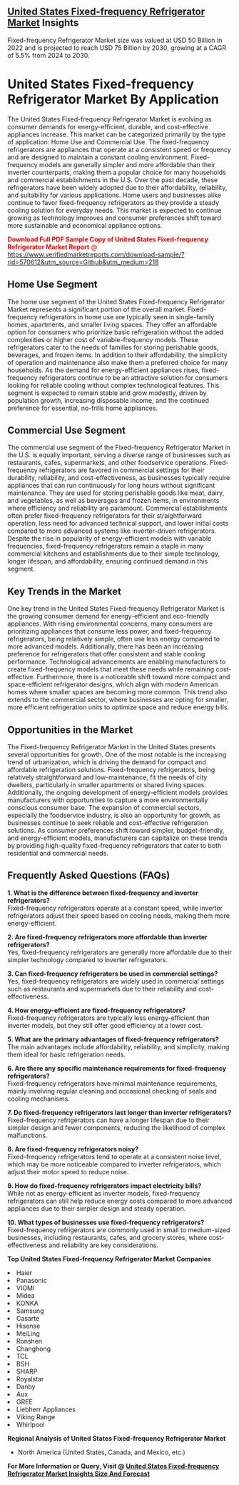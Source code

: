 <h2><a href="https://www.verifiedmarketreports.com/download-sample/?rid=570612&amp;utm_source=Github&amp;utm_medium=218" target="_blank">United States Fixed-frequency Refrigerator Market</a> Insights</h2><p>Fixed-frequency Refrigerator Market size was valued at USD 50 Billion in 2022 and is projected to reach USD 75 Billion by 2030, growing at a CAGR of 5.5% from 2024 to 2030.</p><p> <h1>United States Fixed-frequency Refrigerator Market By Application</h1> <p>The United States Fixed-frequency Refrigerator Market is evolving as consumer demands for energy-efficient, durable, and cost-effective appliances increase. This market can be categorized primarily by the type of application: Home Use and Commercial Use. The fixed-frequency refrigerators are appliances that operate at a consistent speed or frequency and are designed to maintain a constant cooling environment. Fixed-frequency models are generally simpler and more affordable than their inverter counterparts, making them a popular choice for many households and commercial establishments in the U.S. Over the past decade, these refrigerators have been widely adopted due to their affordability, reliability, and suitability for various applications. Home users and businesses alike continue to favor fixed-frequency refrigerators as they provide a steady cooling solution for everyday needs. This market is expected to continue growing as technology improves and consumer preferences shift toward more sustainable and economical appliance options. <p><span class=""><span style="color: #ff0000;"><strong>Download Full PDF Sample Copy of United States Fixed-frequency Refrigerator Market Report</strong> @ </span><a href="https://www.verifiedmarketreports.com/download-sample/?rid=570612&amp;utm_source=Github&amp;utm_medium=218" target="_blank">https://www.verifiedmarketreports.com/download-sample/?rid=570612&amp;utm_source=Github&amp;utm_medium=218</a></span></p></p> <h2>Home Use Segment</h2> <p>The home use segment of the United States Fixed-frequency Refrigerator Market represents a significant portion of the overall market. Fixed-frequency refrigerators in home use are typically seen in single-family homes, apartments, and smaller living spaces. They offer an affordable option for consumers who prioritize basic refrigeration without the added complexities or higher cost of variable-frequency models. These refrigerators cater to the needs of families for storing perishable goods, beverages, and frozen items. In addition to their affordability, the simplicity of operation and maintenance also make them a preferred choice for many households. As the demand for energy-efficient appliances rises, fixed-frequency refrigerators continue to be an attractive solution for consumers looking for reliable cooling without complex technological features. This segment is expected to remain stable and grow modestly, driven by population growth, increasing disposable income, and the continued preference for essential, no-frills home appliances. <h2>Commercial Use Segment</h2> <p>The commercial use segment of the Fixed-frequency Refrigerator Market in the U.S. is equally important, serving a diverse range of businesses such as restaurants, cafes, supermarkets, and other foodservice operations. Fixed-frequency refrigerators are favored in commercial settings for their durability, reliability, and cost-effectiveness, as businesses typically require appliances that can run continuously for long hours without significant maintenance. They are used for storing perishable goods like meat, dairy, and vegetables, as well as beverages and frozen items, in environments where efficiency and reliability are paramount. Commercial establishments often prefer fixed-frequency refrigerators for their straightforward operation, less need for advanced technical support, and lower initial costs compared to more advanced systems like inverter-driven refrigerators. Despite the rise in popularity of energy-efficient models with variable frequencies, fixed-frequency refrigerators remain a staple in many commercial kitchens and establishments due to their simple technology, longer lifespan, and affordability, ensuring continued demand in this segment. <h2>Key Trends in the Market</h2> <p>One key trend in the United States Fixed-frequency Refrigerator Market is the growing consumer demand for energy-efficient and eco-friendly appliances. With rising environmental concerns, many consumers are prioritizing appliances that consume less power, and fixed-frequency refrigerators, being relatively simple, often use less energy compared to more advanced models. Additionally, there has been an increasing preference for refrigerators that offer consistent and stable cooling performance. Technological advancements are enabling manufacturers to create fixed-frequency models that meet these needs while remaining cost-effective. Furthermore, there is a noticeable shift toward more compact and space-efficient refrigerator designs, which align with modern American homes where smaller spaces are becoming more common. This trend also extends to the commercial sector, where businesses are opting for smaller, more efficient refrigeration units to optimize space and reduce energy bills. <h2>Opportunities in the Market</h2> <p>The Fixed-frequency Refrigerator Market in the United States presents several opportunities for growth. One of the most notable is the increasing trend of urbanization, which is driving the demand for compact and affordable refrigeration solutions. Fixed-frequency refrigerators, being relatively straightforward and low-maintenance, fit the needs of city dwellers, particularly in smaller apartments or shared living spaces. Additionally, the ongoing development of energy-efficient models provides manufacturers with opportunities to capture a more environmentally conscious consumer base. The expansion of commercial sectors, especially the foodservice industry, is also an opportunity for growth, as businesses continue to seek reliable and cost-effective refrigeration solutions. As consumer preferences shift toward simpler, budget-friendly, and energy-efficient models, manufacturers can capitalize on these trends by providing high-quality fixed-frequency refrigerators that cater to both residential and commercial needs. <h2>Frequently Asked Questions (FAQs)</h2> <p><b>1. What is the difference between fixed-frequency and inverter refrigerators?</b><br>Fixed-frequency refrigerators operate at a constant speed, while inverter refrigerators adjust their speed based on cooling needs, making them more energy-efficient.</p> <p><b>2. Are fixed-frequency refrigerators more affordable than inverter refrigerators?</b><br>Yes, fixed-frequency refrigerators are generally more affordable due to their simpler technology compared to inverter refrigerators.</p> <p><b>3. Can fixed-frequency refrigerators be used in commercial settings?</b><br>Yes, fixed-frequency refrigerators are widely used in commercial settings such as restaurants and supermarkets due to their reliability and cost-effectiveness.</p> <p><b>4. How energy-efficient are fixed-frequency refrigerators?</b><br>Fixed-frequency refrigerators are typically less energy-efficient than inverter models, but they still offer good efficiency at a lower cost.</p> <p><b>5. What are the primary advantages of fixed-frequency refrigerators?</b><br>The main advantages include affordability, reliability, and simplicity, making them ideal for basic refrigeration needs.</p> <p><b>6. Are there any specific maintenance requirements for fixed-frequency refrigerators?</b><br>Fixed-frequency refrigerators have minimal maintenance requirements, mainly involving regular cleaning and occasional checking of seals and cooling mechanisms.</p> <p><b>7. Do fixed-frequency refrigerators last longer than inverter refrigerators?</b><br>Fixed-frequency refrigerators can have a longer lifespan due to their simpler design and fewer components, reducing the likelihood of complex malfunctions.</p> <p><b>8. Are fixed-frequency refrigerators noisy?</b><br>Fixed-frequency refrigerators tend to operate at a consistent noise level, which may be more noticeable compared to inverter refrigerators, which adjust their motor speed to reduce noise.</p> <p><b>9. How do fixed-frequency refrigerators impact electricity bills?</b><br>While not as energy-efficient as inverter models, fixed-frequency refrigerators can still help reduce energy costs compared to more advanced appliances due to their simpler design and steady operation.</p> <p><b>10. What types of businesses use fixed-frequency refrigerators?</b><br>Fixed-frequency refrigerators are commonly used in small to medium-sized businesses, including restaurants, cafes, and grocery stores, where cost-effectiveness and reliability are key considerations.</p> </p><p><strong>Top United States Fixed-frequency Refrigerator Market Companies</strong></p><div data-test-id=""><p><li>Haier</li><li> Panasonic</li><li> VIOMI</li><li> Midea</li><li> KONKA</li><li> Samsung</li><li> Casarte</li><li> Hisense</li><li> MeiLing</li><li> Ronshen</li><li> Changhong</li><li> TCL</li><li> BSH</li><li> SHARP</li><li> Royalstar</li><li> Danby</li><li> Aux</li><li> GREE</li><li> Liebherr Appliances</li><li> Viking Range</li><li> Whirlpool</li></p><div><strong>Regional Analysis of&nbsp;United States Fixed-frequency Refrigerator Market</strong></div><ul><li dir="ltr"><p dir="ltr">North America&nbsp;(United States, Canada, and Mexico, etc.)</p></li></ul><p><strong>For More Information or Query, Visit @&nbsp;</strong><strong><a href="https://www.verifiedmarketreports.com/product/fixed-frequency-refrigerator-market/?utm_source=Github&amp;utm_medium=218" target="_blank">United States Fixed-frequency Refrigerator Market Insights Size And Forecast</a></strong></p></div>
